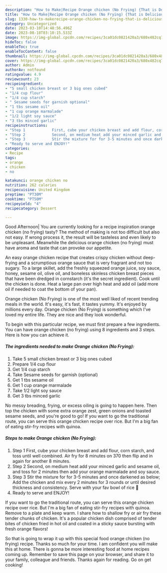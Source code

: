 ```yaml
---
description: "How to Make|Recipe Orange chicken (No Frying) {That is Delicious"
title: "How to Make|Recipe Orange chicken (No Frying) {That is Delicious"
slug: 1330-how-to-makerecipe-orange-chicken-no-frying-that-is-delicious
category: Uncategorized
date: 2023-03-10T14:48:56.496Z
date: 2023-08-18T03:10:15.533Z
image: https://img-global.cpcdn.com/recipes/3ca01dc0821420a3/680x482cq70/orange-chicken-no-frying-recipe-main-photo.jpg
hideToc: false
enableToc: true
enableTocContent: false
thumbnail: https://img-global.cpcdn.com/recipes/3ca01dc0821420a3/680x482cq70/orange-chicken-no-frying-recipe-main-photo.jpg
cover: https://img-global.cpcdn.com/recipes/3ca01dc0821420a3/680x482cq70/orange-chicken-no-frying-recipe-main-photo.jpg
author: Admin
authorAv: notfound
ratingvalue: 4.9
reviewcount: 23
recipeingredient:
- "5 small chicken breast or 3 big ones cubed"
- "1/4 cup flour"
- "1/4 cup starch"
- " Sesame seeds for garnish optional"
- "1 tbs sesame oil"
- "1 cup orange marmalade"
- "1/2 light soy sauce"
- "3 tbs minced garlic"
recipeinstructions:
- "Step 1            First, cube your chicken breast and add flour, corn starch, and toss until well combined. Air fry for 8 minutes on 370 then flip and in again for another 8 minutes."
- "Step 2            Second, on medium heat add your minced garlic and sesame oil, and toss for 2 minutes then add your orange marmalade and soy sauce."
- "Step 3            Stir the mixture for for 3-5 minutes and once darkened as below; Add the chicken and mix every 2 minutes for 3 rounds or until desired thickness and consistency. Serve with your fav bowl of rice 🍚"
- "Ready to serve and ENJOY!"
categories:
- Recipe
tags:
- orange
- chicken
- no

katakunci: orange chicken no 
nutrition: 262 calories
recipecuisine: United Kingdom
preptime: "PT30M"
cooktime: "PT50M"
recipeyield: "4"
recipecategory: Dessert

---
```



Good Afternoon| You are currently looking for a recipe inspiration orange chicken (no frying) tasty? The method of making is not too difficult but also not easy. If wrong process it, the result will be tasteless and even likely to be unpleasant. Meanwhile the delicious orange chicken (no frying) must have aroma and taste that can provoke our appetite.





An easy orange chicken recipe that creates crispy chicken without deep-frying and a scrumptious orange sauce that is very fragrant and not too sugary. To a large skillet, add the freshly squeezed orange juice, soy sauce, honey, sesame oil, olive oil, and boneless skinless chicken breast pieces that have been dredged in cornstarch (it&#39;s the secret ingredient). Cook until the chicken is done. Heat a large pan over high heat and add oil (add more oil if needed to coat the bottom of your pan).

Orange chicken (No Frying) is one of the most well liked of recent trending meals in the world. It's easy, it's fast, it tastes yummy. It's enjoyed by millions every day. Orange chicken (No Frying) is something which I've loved my entire life. They are nice and they look wonderful.


To begin with this particular recipe, we must first prepare a few ingredients. You can have orange chicken (no frying) using 8 ingredients and 3 steps. Here is how you can achieve it.

<!--inarticleads1-->

##### The ingredients needed to make Orange chicken (No Frying):

1. Take 5 small chicken breast or 3 big ones cubed
1. Prepare 1/4 cup flour
1. Get 1/4 cup starch
1. Take  Sesame seeds for garnish (optional)
1. Get 1 tbs sesame oil
1. Get 1 cup orange marmalade
1. Take 1/2 light soy sauce
1. Get 3 tbs minced garlic


No messy breading, frying, or excess oiling is going to happen here. Then top the chicken with some extra orange zest, green onions and toasted sesame seeds, and you&#39;re good to go! If you want to go the traditional route, you can serve this orange chicken recipe over rice. But I&#39;m a big fan of eating stir-fry recipes with quinoa. 

<!--inarticleads2-->

##### Steps to make Orange chicken (No Frying):

1. Step 1            First, cube your chicken breast and add flour, corn starch, and toss until well combined. Air fry for 8 minutes on 370 then flip and in again for another 8 minutes.
1. Step 2            Second, on medium heat add your minced garlic and sesame oil, and toss for 2 minutes then add your orange marmalade and soy sauce.
1. Step 3            Stir the mixture for for 3-5 minutes and once darkened as below; Add the chicken and mix every 2 minutes for 3 rounds or until desired thickness and consistency. Serve with your fav bowl of rice 🍚
1. Ready to serve and ENJOY!

If you want to go the traditional route, you can serve this orange chicken recipe over rice. But I&#39;m a big fan of eating stir-fry recipes with quinoa. Remove to a plate and keep warm. I share how to shallow fry or air fry these tender chunks of chicken. It&#39;s a popular chicken dish comprised of tender bites of chicken fried in hot oil and coated in a sticky sauce bursting with fresh orange flavors! 

So that is going to wrap it up with this special food orange chicken (no frying) recipe. Thanks so much for your time. I am confident you will make this at home. There is gonna be more interesting food at home recipes coming up. Remember to save this page on your browser, and share it to your family, colleague and friends. Thanks again for reading. Go on get cooking!
